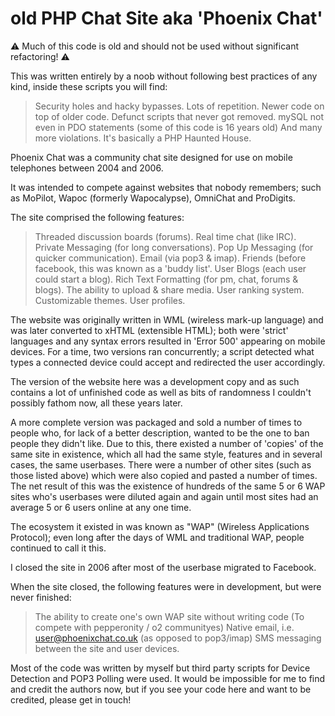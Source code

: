 # old PHP Chat Site aka 'Phoenix Chat'

⚠️ Much of this code is old and should not be used without significant refactoring! ⚠️

This was written entirely by a noob without following best practices of any kind, inside these scripts you will find:

> Security holes and hacky bypasses.
> Lots of repetition.
> Newer code on top of older code.
> Defunct scripts that never got removed.
> mySQL not even in PDO statements (some of this code is 16 years old)
> And many more violations. It's basically a PHP Haunted House.


Phoenix Chat was a community chat site designed for use on mobile telephones between 2004 and 2006.

It was intended to compete against websites that nobody remembers; such as MoPilot, Wapoc (formerly Wapocalypse), OmniChat and ProDigits.

The site comprised the following features:

> Threaded discussion boards (forums).
> Real time chat (like IRC).
> Private Messaging (for long conversations).
> Pop Up Messaging (for quicker communication).
> Email (via pop3 & imap).
> Friends (before facebook, this was known as a 'buddy list'.
> User Blogs (each user could start a blog).
> Rich Text Formatting (for pm, chat, forums & blogs).
> The ability to upload & share media.
> User ranking system.
> Customizable themes.
> User profiles.


The website was originally written in WML (wireless mark-up language) and was later converted to xHTML (extensible HTML); both were 'strict' languages and any syntax errors resulted in 'Error 500' appearing on mobile devices.
For a time, two versions ran concurrently; a script detected what types a connected device could accept and redirected the user accordingly.

The version of the website here was a development copy and as such contains a lot of unfinished code as well as bits of randomness I couldn't possibly fathom now, all these years later.

A more complete version was packaged and sold a number of times to people who, for lack of a better description, wanted to be the one to ban people they didn't like.  Due to this, there existed a number of 'copies' of the same site in existence, which all had the same style, features and in several cases, the same userbases.  There were a number of other sites (such as those listed above) which were also copied and pasted a number of times.  The net result of this was the existence of hundreds of the same 5 or 6 WAP sites who's userbases were diluted again and again until most sites had an average 5 or 6 users online at any one time.

The ecosystem it existed in was known as "WAP" (Wireless Applications Protocol); even long after the days of WML and traditional WAP, people continued to call it this.

I closed the site in 2006 after most of the userbase migrated to Facebook.

When the site closed, the following features were in development, but were never finished:

> The ability to create one's own WAP site without writing code (To compete with pepperonity / o2 communityes)
> Native email, i.e. user@phoenixchat.co.uk (as opposed to pop3/imap)
> SMS messaging between the site and user devices.

Most of the code was written by myself but third party scripts for Device Detection and POP3 Polling were used.
It would be impossible for me to find and credit the authors now, but if you see your code here and want to be credited, please get in touch!
